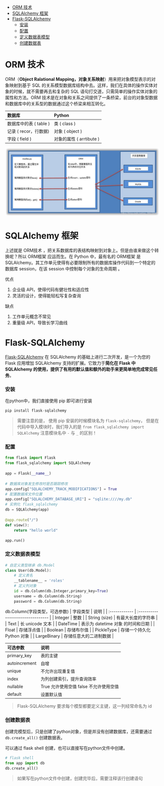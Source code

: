 <!-- TOC -->

- [ORM 技术](#orm-技术)
- [SQLAlchemy 框架](#sqlalchemy-框架)
- [Flask-SQLAlchemy](#flask-sqlalchemy)
    - [安装](#安装)
    - [配置](#配置)
    - [定义数据表模型](#定义数据表模型)
    - [创建数据表](#创建数据表)

<!-- /TOC -->

# ORM 技术
ORM（**Object Ralational Mapping，对象关系映射**）用来把对象模型表示的对象映射到基于 SQL 的关系模型数据库结构中去。这样，我们在具体的操作实体对象的时候，就不需要再去和复杂的 SQL 语句打交道，只需简单的操作实体对象的属性和方法。ORM 技术是在对象和关系之间提供了一条桥梁，前台的对象型数据和数据库中的关系型的数据通过这个桥梁来相互转化。

| 数据库                 | Python                   |
| :--------------------- | :----------------------- |
| 数据库中的表 ( table ) | 类 ( class )             |
| 记录 ( recor，行数据)  | 对象 ( object )          |
| 字段 ( field )         | 对象的属性 ( arrtibute ) |

![img][img@1]

# SQLAlchemy 框架

上述就是 ORM技术 ，把关系数据库的表结构映射到对象上。但是由谁来做这个转换呢？所以 ORM框架 应运而生。在 Python 中，最有名的 ORM框架 是 SQLAlchemy。其工作单元使得有必要限制所有的数据库操作代码到一个特定的数据库 session，在该 session 中控制每个对象的生命周期 。

优点

 1. 企业级 API，使得代码有健壮性和适应性
 2. 灵活的设计，使得能轻松写复杂查询
 
缺点

 1. 工作单元概念不常见
 2. 重量级 API，导致长学习曲线

# Flask-SQLAlchemy

[Flask-SQLAlchemy](http://www.pythondoc.com/flask-sqlalchemy/) 在 SQLAlchemy 的基础上进行二次开发，是一个为您的 Flask 应用增加 SQLAlchemy 支持的扩展。它致力于**简化在 Flask 中 SQLAlchemy 的使用，提供了有用的默认值和额外的助手来更简单地完成常见任务**。

### 安装

在python中，我们直接使用 pip 即可进行安装

```python
pip install flask-sqlalchemy
```

> 需要注意的是，
> 使用 pip 安装的时候模块名为 `flask-sqlalchemy`，
> 但是在代码中导入模块时，我们导入的是
> `from flask_sqlalchemy import SQLAlchemy`
> 注意模块名中 `-` 与 `_` 的区别！

### 配置

```python
from flask import Flask
from flask_sqlalchemy import SQLAlchemy

app = Flask(__name__)

# 数据库对象发生修改时是否跟踪修改
app.config["SQLALCHEMY_TRACK_MODIFICATIONS"] = True
# 配置数据库文件位置
app.config["SQLALCHEMY_DATABASE_URI"] = "sqlite:////my.db"
# 实例化 flask_sqlalchemy
db = SQLAlchemy(app)

@app.route("/")
def view():
    return "hello world"

app.run()
```

### 定义数据表模型

```python
# 自定义类型继承 db.Model
class User(db.Model):
    # 定义表名
    __tablename__ = 'roles'
    # 定义列对象
    id = db.Column(db.Integer,primary_key=True)
    username = db.Column(db.String)
    password = db.Column(db.String)
```

db.Column(字段类型，可选参数)
| 字段类型      | 说明                              |
| :------------ | :-------------------------------- |
| Integer       | 整数                              |
| String (size) | 有最大长度的字符串                |
| Text          | 长 unicode 文本                   |
| DateTime      | 表示为 datetime 对象 的时间和日期 |
| Float         | 存储浮点值                        |
| Boolean       | 存储布尔值                        |
| PickleType    | 存储一个持久化 Python 对象        |
| LargeBinary   | 存储任意大的二进制数据            |

| 可选参数      | 说明                                    |
| :------------ | :-------------------------------------- |
| primary_key   | 表的主键                                |
| autoincrement | 自增                                    |
| unique        | 不允许出现重复值                        |
| index         | 为列创建索引，提升查询效率              |
| nullable      | True 允许使用空值  false 不允许使用空值 |
| default       | 设置默认值                              |

> Flask-SQLAlchemy 要求每个模型都要定义主键，这一列经常命名为 id

### 创建数据表

创建完模型后，只是创建了python对象，但是并没有创建数据库，还需要通过 `db.create_all()` 创建数据表。

可以通过 flask shell 创建，也可以直接写在python文件中创建。

```python
# flask shell
from app import db
db.create_all()
```

> 如果写在python文件中创建，创建完毕后，需要注释该行创建语句


[img@1]:https://raw.githubusercontent.com/zzzzls/Images/master/Study_nodes_img/flask/05-24_01.png
